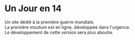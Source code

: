 Un Jour en 14
========================

Un site dédié à la première guerre mondiale.<br />
La première mouture est en ligne, développée dans l'urgence. <br />
Le développement de cette version sera plus aboutie.

